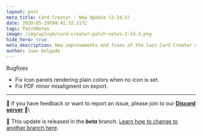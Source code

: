 ```yaml
---
layout: post
meta_title: Card Creator - New Update (2.14.3)
date: 2020-05-29T08:41:32.117Z
tags: PatchNotes
image: /img/upload/card-creator-patch-notes-2-14-3.png
hide_hero: true
meta_description: New improvements and fixes of the last Card Creator update!
author: Juan Delgado
---
```



Bugfixes

* Fix icon panels rendering plain colors when no icon is set.
* Fix PDF minor misaligment on export.

---

📌 If you have feedback or want to report an issue, please join to our **[Discord server](http://discord.gg/pixelatto)** 💬\

📌 This update is released in the ***beta*** branch. [Learn how to change to another branch here](/blog/beta-and-legacy-versions).